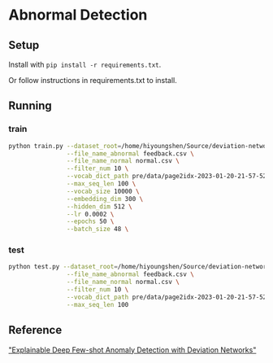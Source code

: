 # Abnormal Detection

## Setup 

Install with `pip install -r requirements.txt`.

Or follow instructions in requirements.txt to install.

## Running

### train 

```bash
python train.py --dataset_root=/home/hiyoungshen/Source/deviation-network-fliggy/data/datasets/ \
                --file_name_abnormal feedback.csv \
                --file_name_normal normal.csv \
                --filter_num 10 \
                --vocab_dict_path pre/data/page2idx-2023-01-20-21-57-52.json \
                --max_seq_len 100 \
                --vocab_size 10000 \
                --embedding_dim 300 \
                --hidden_dim 512 \
                --lr 0.0002 \
                --epochs 50 \
                --batch_size 48 \
```

### test

```bash
python test.py --dataset_root=/home/hiyoungshen/Source/deviation-network-fliggy/data/datasets/ \
                --file_name_abnormal feedback.csv \
                --file_name_normal normal.csv \
                --filter_num 10 \
                --vocab_dict_path pre/data/page2idx-2023-01-20-21-57-52.json \
                --max_seq_len 100
```

## Reference

["Explainable Deep Few-shot Anomaly Detection with Deviation Networks"](https://arxiv.org/abs/2108.00462)